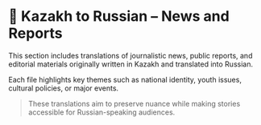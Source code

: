 # 📰 Kazakh to Russian – News and Reports

This section includes translations of journalistic news, public reports, and editorial materials originally written in Kazakh and translated into Russian.

Each file highlights key themes such as national identity, youth issues, cultural policies, or major events.

> These translations aim to preserve nuance while making stories accessible for Russian-speaking audiences.


